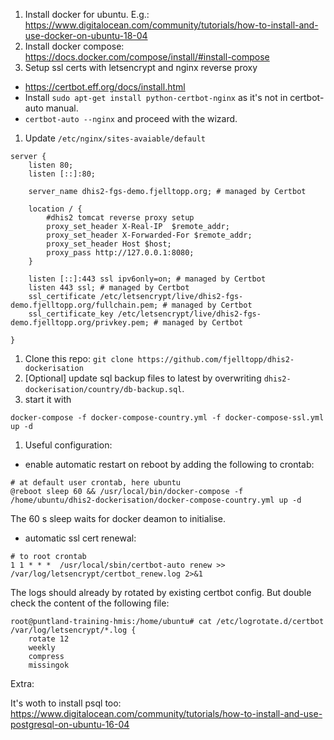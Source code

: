 1. Install docker for ubuntu. E.g.:
https://www.digitalocean.com/community/tutorials/how-to-install-and-use-docker-on-ubuntu-18-04
1. Install docker compose:
https://docs.docker.com/compose/install/#install-compose
1. Setup ssl certs with letsencrypt and nginx reverse proxy
- https://certbot.eff.org/docs/install.html
- Install `sudo apt-get install python-certbot-nginx` as it's not in certbot-auto manual.
- `certbot-auto --nginx` and proceed with the wizard.
1. Update `/etc/nginx/sites-avaiable/default`
```
server {
    listen 80;
    listen [::]:80;

    server_name dhis2-fgs-demo.fjelltopp.org; # managed by Certbot

    location / {
        #dhis2 tomcat reverse proxy setup
        proxy_set_header X-Real-IP  $remote_addr;
        proxy_set_header X-Forwarded-For $remote_addr;
        proxy_set_header Host $host;
        proxy_pass http://127.0.0.1:8080;
    }

    listen [::]:443 ssl ipv6only=on; # managed by Certbot
    listen 443 ssl; # managed by Certbot
    ssl_certificate /etc/letsencrypt/live/dhis2-fgs-demo.fjelltopp.org/fullchain.pem; # managed by Certbot
    ssl_certificate_key /etc/letsencrypt/live/dhis2-fgs-demo.fjelltopp.org/privkey.pem; # managed by Certbot

}

```
1. Clone this repo:
`git clone https://github.com/fjelltopp/dhis2-dockerisation`
1. \[Optional\] update sql backup files to latest by overwriting `dhis2-dockerisation/country/db-backup.sql`.
1. start it with
```
docker-compose -f docker-compose-country.yml -f docker-compose-ssl.yml up -d
```

1. Useful configuration:
- enable automatic restart on reboot by adding the following to crontab:
 ```
 # at default user crontab, here ubuntu
@reboot sleep 60 && /usr/local/bin/docker-compose -f /home/ubuntu/dhis2-dockerisation/docker-compose-country.yml up -d

 ```
 The 60 s sleep waits for docker deamon to initialise.
 - automatic ssl cert renewal:
 ```
 # to root crontab
 1 1 * * *  /usr/local/sbin/certbot-auto renew >> /var/log/letsencrypt/certbot_renew.log 2>&1

 ```
The logs should already by rotated by existing certbot config. But double check the content of the following file:
```
root@puntland-training-hmis:/home/ubuntu# cat /etc/logrotate.d/certbot
/var/log/letsencrypt/*.log {
    rotate 12
    weekly
    compress
    missingok
```

Extra:

It's woth to install psql too:
https://www.digitalocean.com/community/tutorials/how-to-install-and-use-postgresql-on-ubuntu-16-04
